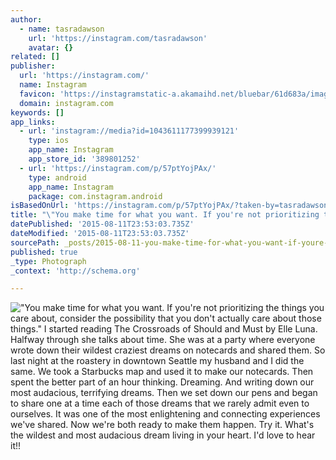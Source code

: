 ```yaml
---
author:
  - name: tasradawson
    url: 'https://instagram.com/tasradawson'
    avatar: {}
related: []
publisher:
  url: 'https://instagram.com/'
  name: Instagram
  favicon: 'https://instagramstatic-a.akamaihd.net/bluebar/61d683a/images/ico/favicon.ico'
  domain: instagram.com
keywords: []
app_links:
  - url: 'instagram://media?id=1043611177399939121'
    type: ios
    app_name: Instagram
    app_store_id: '389801252'
  - url: 'https://instagram.com/p/57ptYojPAx/'
    type: android
    app_name: Instagram
    package: com.instagram.android
isBasedOnUrl: 'https://instagram.com/p/57ptYojPAx/?taken-by=tasradawson'
title: "\"You make time for what you want. If you're not prioritizing the things you care about, consider the possibility that you don't actually care about those things.\" I started reading The Crossroads of Should and Must by Elle Luna. Halfway through she talks about time. She was at a party where everyone wrote down their wildest craziest dreams on notecards and shared them. So last night at the roastery in downtown Seattle my husband and I did the same. We took a Starbucks map and used it to make our notecards. Then spent the better part of an hour thinking. Dreaming. And writing down our most audacious, terrifying dreams. Then we set down our pens and began to share one at a time each of those dreams that we rarely admit even to ourselves. It was one of the most enlightening and connecting experiences we've shared. Now we're both ready to make them happen. Try it. What's the wildest and most audacious dream living in your heart. I'd love to hear it!!"
datePublished: '2015-08-11T23:53:03.735Z'
dateModified: '2015-08-11T23:53:03.735Z'
sourcePath: _posts/2015-08-11-you-make-time-for-what-you-want-if-youre-not-prioritizing.md
published: true
_type: Photograph
_context: 'http://schema.org'

---
```

!["You make time for what you want&period; If you're not prioritizing the things you care about&comma; consider the possibility that you don't actually care about those things&period;" I started reading The Crossroads of Should and Must by Elle Luna&period; Halfway through she talks about time&period; She was at a party where everyone wrote down their wildest craziest dreams on notecards and shared them&period; So last night at the roastery in downtown Seattle my husband and I did the same&period; We took a Starbucks map and used it to make our notecards&period; Then spent the better part of an hour thinking&period; Dreaming&period; And writing down our most audacious&comma; terrifying dreams&period; Then we set down our pens and began to share one at a time each of those dreams that we rarely admit even to ourselves&period; It was one of the most enlightening and connecting experiences we've shared&period; Now we're both ready to make them happen&period; Try it&period; What's the wildest and most audacious dream living in your heart&period; I'd love to hear it&excl;&excl;](https://igcdn-photos-g-a.akamaihd.net/hphotos-ak-xaf1/t51.2885-15/11351769_687161924751734_2003432554_n.jpg)